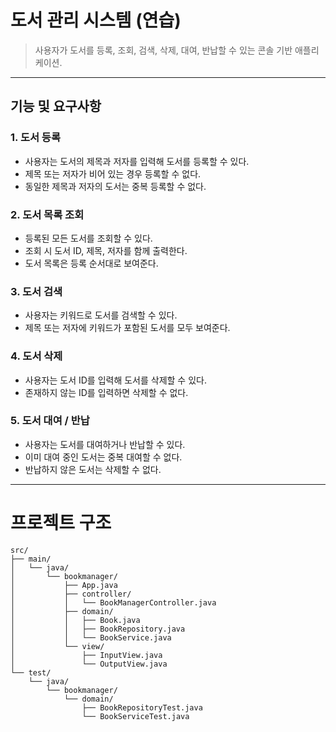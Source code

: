 # 도서 관리 시스템 (연습)

> 사용자가 도서를 등록, 조회, 검색, 삭제, 대여, 반납할 수 있는 콘솔 기반 애플리케이션.

---

## 기능 및 요구사항

### 1. 도서 등록
- 사용자는 도서의 제목과 저자를 입력해 도서를 등록할 수 있다.
- 제목 또는 저자가 비어 있는 경우 등록할 수 없다.
- 동일한 제목과 저자의 도서는 중복 등록할 수 없다.
### 2. 도서 목록 조회
- 등록된 모든 도서를 조회할 수 있다.
- 조회 시 도서 ID, 제목, 저자를 함께 출력한다.
- 도서 목록은 등록 순서대로 보여준다.
### 3. 도서 검색
- 사용자는 키워드로 도서를 검색할 수 있다.
- 제목 또는 저자에 키워드가 포함된 도서를 모두 보여준다.
### 4. 도서 삭제
- 사용자는 도서 ID를 입력해 도서를 삭제할 수 있다.
- 존재하지 않는 ID를 입력하면 삭제할 수 없다.
### 5. 도서 대여 / 반납
- 사용자는 도서를 대여하거나 반납할 수 있다.
- 이미 대여 중인 도서는 중복 대여할 수 없다.
- 반납하지 않은 도서는 삭제할 수 없다.
---

# 프로젝트 구조
```
src/
├── main/
│   └── java/
│       └── bookmanager/
│           ├── App.java
│           ├── controller/
│           │   └── BookManagerController.java 
│           ├── domain/ 
│           │   ├── Book.java 
│           │   ├── BookRepository.java
│           │   └── BookService.java
│           └── view/ 
│               ├── InputView.java
│               └── OutputView.java
└── test/
    └── java/
        └── bookmanager/
            └── domain/
                ├── BookRepositoryTest.java
                └── BookServiceTest.java
```